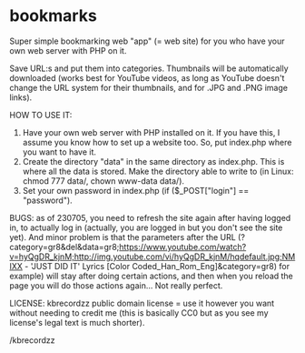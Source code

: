 # bookmarks

Super simple bookmarking web "app" (= web site) for you who have your own web server with PHP on it.

Save URL:s and put them into categories. Thumbnails will be automatically downloaded (works best for YouTube videos, as long as YouTube doesn't change the URL system for their thumbnails, and for .JPG and .PNG image links).

HOW TO USE IT:

1. Have your own web server with PHP installed on it. If you have this, I assume you know how to set up a website too. So, put index.php where you want to have it.
2. Create the directory "data" in the same directory as index.php. This is where all the data is stored. Make the directory able to write to (in Linux: chmod 777 data/, chown www-data data/).
3. Set your own password in index.php (if ($_POST["login"] == "password").

BUGS: as of 230705, you need to refresh the site again after having logged in, to actually log in (actually, you are logged in but you don't see the site yet). And minor problem is that the parameters after the URL (?category=gr8&del&data=gr8;https://www.youtube.com/watch?v=hyQgDR_kjnM;http://img.youtube.com/vi/hyQgDR_kjnM/hqdefault.jpg;NMIXX - 'JUST DID IT' Lyrics [Color Coded_Han_Rom_Eng]&category=gr8) for example) will stay after doing certain actions, and then when you reload the page you will do those actions again... Not really perfect.

LICENSE: kbrecordzz public domain license = use it however you want without needing to credit me (this is basically CC0 but as you see my license's legal text is much shorter).

/kbrecordzz
